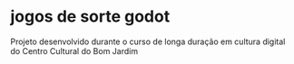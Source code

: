 # jogos de sorte godot
 Projeto desenvolvido durante o curso de longa duração em cultura digital do Centro Cultural do Bom Jardim
